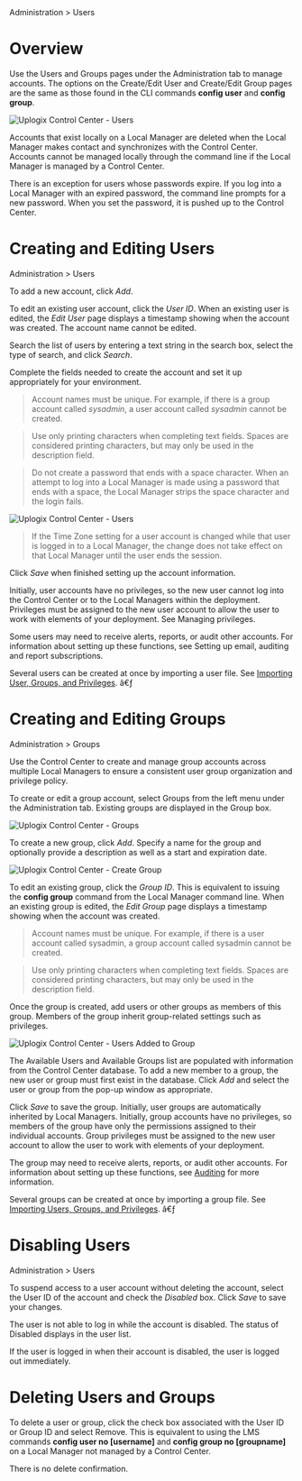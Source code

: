 <!-- 5.4 -->

<div class='ucc'>Administration > Users</div>

# Overview

Use the Users and Groups pages under the Administration tab to manage accounts. The options on the Create/Edit User and Create/Edit Group pages are the same as those found in the CLI commands **config user** and **config group**.
 
![Uplogix Control Center - Users](http://uplogix.com/support/docs/img/5.4/uplogix-control-center-users.png)

Accounts that exist locally on a Local Manager are deleted when the Local Manager makes contact and synchronizes with the Control Center. Accounts cannot be managed locally through the command line if the Local Manager is managed by a Control Center.

There is an exception for users whose passwords expire. If you log into a Local Manager with an expired password, the command line prompts for a new password. When you set the password, it is pushed up to the Control Center.

# Creating and Editing Users

<div class='ucc'>Administration > Users</div>

To add a new account, click *Add*.

To edit an existing user account, click the *User ID*. When an existing user is edited, the *Edit User* page displays a timestamp showing when the account was created. The account name cannot be edited.

Search the list of users by entering a text string in the search box, select the type of search, and click *Search*.
 
Complete the fields needed to create the account and set it up appropriately for your environment.

> Account names must be unique. For example, if there is a group account called *sysadmin*, a user account called *sysadmin* cannot be created.

> Use only printing characters when completing text fields. Spaces are considered printing characters, but may only be used in the description field.

> Do not create a password that ends with a space character. When an attempt to log into a Local Manager is made using a password that ends with a space, the Local Manager strips the space character and the login fails.

![Uplogix Control Center - Users](http://uplogix.com/support/docs/img/5.4/uplogix-control-center-users.png)

> If the Time Zone setting for a user account is changed while that user is logged in to a Local Manager, the change does not take effect on that Local Manager until the user ends the session.

Click *Save* when finished setting up the account information.

Initially, user accounts have no privileges, so the new user cannot log into the Control Center or to the Local Managers within the deployment. Privileges must be assigned to the new user account to allow the user to work with elements of your deployment. See Managing privileges.

Some users may need to receive alerts, reports, or audit other accounts. For information about setting up these functions, see Setting up email, auditing and report subscriptions.

Several users can be created at once by importing a user file. See [Importing User, Groups, and Privileges](http://uplogix.com/docs/control-center-user-guide/accounts-and-security/importing-aaa).
â€ƒ
# Creating and Editing Groups

<div class='ucc' />Administration > Groups</div>

Use the Control Center to create and manage group accounts across multiple Local Managers to ensure a consistent user group organization and privilege policy.

To create or edit a group account, select Groups from the left menu under the Administration tab. Existing groups are displayed in the Group box.

![Uplogix Control Center - Groups](http://uplogix.com/support/docs/img/5.4/uplogix-control-center-groups.png) 

To create a new group, click *Add*. Specify a name for the group and optionally provide a description as well as a start and expiration date.

![Uplogix Control Center - Create Group](http://uplogix.com/support/docs/img/5.4/uplogix-control-center-create-group.png)

To edit an existing group, click the *Group ID*. This is equivalent to issuing the **config group** command from the Local Manager command line. When an existing group is edited, the *Edit Group* page displays a timestamp showing when the account was created.

> Account names must be unique. For example, if there is a user account called sysadmin, a group account called sysadmin cannot be created.

> Use only printing characters when completing text fields. Spaces are considered printing characters, but may only be used in the description field.

Once the group is created, add users or other groups as members of this group. Members of the group inherit group-related settings such as privileges.

![Uplogix Control Center - Users Added to Group](http://uplogix.com/support/docs/img/5.4/uplogix-control-center-group-users-added.png)
 
The Available Users and Available Groups list are populated with information from the Control Center database. To add a new member to a group, the new user or group must first exist in the database. Click *Add* and select the user or group from the pop-up window as appropriate.

Click *Save* to save the group. Initially, user groups are automatically inherited by Local Managers. Initially, group accounts have no privileges, so members of the group have only the permissions assigned to their individual accounts. Group privileges must be assigned to the new user account to allow the user to work with elements of your deployment.

The group may need to receive alerts, reports, or audit other accounts. For information about setting up these functions, see [Auditing](http://uplogix.com/docs/control-center-user-guide/auditing/) for more information.

Several groups can be created at once by importing a group file. See [Importing Users, Groups, and Privileges](http://uplogix.com/docs/control-center-user-guide/accounts-and-security/importing-aaa).
â€ƒ
# Disabling Users

<div class='ucc' />Administration > Users</div>

To suspend access to a user account without deleting the account, select the User ID of the account and check the *Disabled* box. Click *Save* to save your changes.

The user is not able to log in while the account is disabled. The status of Disabled displays in the user list. 

If the user is logged in when their account is disabled, the user is logged out immediately.

# Deleting Users and Groups

To delete a user or group, click the check box associated with the User ID or Group ID and select Remove. This is equivalent to using the LMS commands **config user no [username]** and **config group no [groupname]** on a Local Manager not managed by a Control Center.

<div class='danger' />There is no delete confirmation.</div>